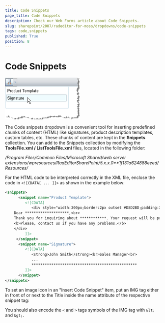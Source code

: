```yaml
---
title: Code Snippets
page_title: Code Snippets
description: Check our Web Forms article about Code Snippets.
slug: sharepoint/2007/radeditor-for-moss/dropdowns/code-snippets
tags: code,snippets
published: True
position: 8
---
```


# Code Snippets

![](images/DropDowns015.png)

The Code snippets dropdown is a convenient tool for inserting predefined chunks of content (HTML) like signatures, product description templates, custom tables, etc. These chunks of content are kept in the **Snippets** collection. You can add to the Snippets collection by modifying the **ToolsFile.xml / ListToolsFile.xml** files, located in the following folder:

*/Program Files/Common Files/Microsoft Shared/web server extensions/wpresources/RadEditorSharePoint/5.x.x.0**1f131a624888eeed/Resources/*

For the HTML code to be interpreted correctly in the XML file, enclose the code in `<![CDATA[ ... ]]>` as shown in the example below:

````XML
<snippets>
	  <snippet name="Product Template">
		 <![CDATA[
			<div style="width:300px;border:2px outset #D8D2BD;padding:34px;font-family:Arial, Verdana; font-size:11px;background- color:#F1EFE6;">
	Dear ********************,<br>
	Thank you for inquiring about ************. Your request will be processed in 48 hours and shipped at the address you have provided.
	<b>Please, contact us if you have any problems.</b>
	</div>
		 ]]>
	 </snippet>
	  <snippet name="Signature">
		 <![CDATA[
			<strong>John Smith</strong><br>Sales Manager<br>
			...
			************************************************
		 ]]>
	  </snippet>
</snippets>
````



To set an image icon in an "Insert Code Snippet" item, put an IMG tag either in front of or next to the Title inside the name attribute of the respective snippet tag:<snippet name="&lt;img src='https://www.telerik.com/RadControls/Editor/Skins/Custom/buttons/AjaxSpellCheck.gif' /&gt;Order Confirmation">

You should also encode the `<` and `>` tags symbols of the IMG tag with `&lt;` and `&gt;`.
